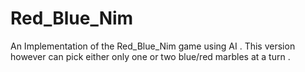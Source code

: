 # Red_Blue_Nim
An Implementation of the Red_Blue_Nim game using AI . This version however can pick either only one or two blue/red marbles at a turn .
